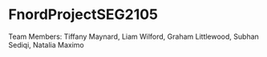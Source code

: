 # FnordProjectSEG2105
Team Members: Tiffany Maynard, Liam Wilford, Graham Littlewood, Subhan Sediqi, Natalia Maximo
